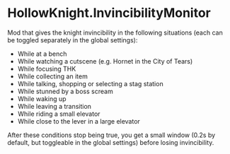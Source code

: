 # HollowKnight.InvincibilityMonitor

Mod that gives the knight invincibility in the following situations (each can be toggled separately in the global settings):
- While at a bench
- While watching a cutscene (e.g. Hornet in the City of Tears)
- While focusing THK
- While collecting an item
- While talking, shopping or selecting a stag station
- While stunned by a boss scream
- While waking up
- While leaving a transition
- While riding a small elevator
- While close to the lever in a large elevator

After these conditions stop being true, you get a small window (0.2s by default, but toggleable in the global settings) before losing invincibility.
